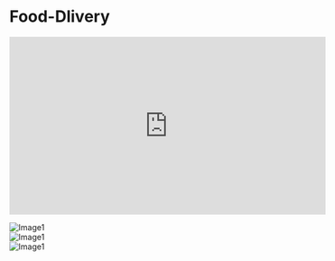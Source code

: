 # Food-Dlivery

 <iframe width="560" height="315" 
 src="https://www.youtube.com/embed/EyQZop2zfQA"
 frameborder="0"
 allow="accelerometer; autoplay;
 encrypted-media; 
 gyroscope; picture-in-picture" allowfullscreen>
 </iframe>

![Image1](https://i.ibb.co/PWc9KrD/e92ce484-0885-4389-bbec-d57b9a5e93bc.jpg)  
![Image1](https://i.ibb.co/PWc9KrD/e92ce484-0885-4389-bbec-d57b9a5e93bc.jpg)  
![Image1](https://i.ibb.co/f8nZHSk/57686e35-e975-42bc-afae-94db873a8bf6.jpg)  
 

